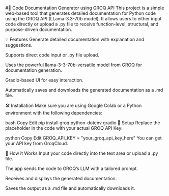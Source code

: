 #🚀 Code Documentation Generator using GROQ API
This project is a simple web-based tool that generates detailed documentation for Python code using the GROQ API (LLama-3.3-70b model). It allows users to either input code directly or upload a .py file to receive function-level, structural, and purpose-driven documentation.

💡 Features
Generate detailed documentation with explanation and suggestions.

Supports direct code input or .py file upload.

Uses the powerful llama-3-3-70b-versatile model from GROQ for documentation generation.

Gradio-based UI for easy interaction.

Automatically saves and downloads the generated documentation as a .md file.

🛠️ Installation
Make sure you are using Google Colab or a Python environment with the following dependencies:

bash
Copy
Edit
pip install groq python-dotenv gradio
🔐 Setup
Replace the placeholder in the code with your actual GROQ API Key:

python
Copy
Edit
GROQ_API_KEY = "your_groq_api_key_here"
You can get your API key from GroqCloud.

🧠 How it Works
Input your code directly into the text area or upload a .py file.

The app sends the code to GROQ’s LLM with a tailored prompt.

Receives and displays the generated documentation.

Saves the output as a .md file and automatically downloads it.
